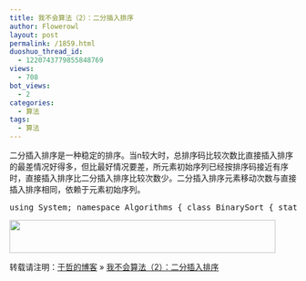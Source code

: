 ```yaml
---
title: 我不会算法（2）：二分插入排序
author: Flowerowl
layout: post
permalink: /1859.html
duoshuo_thread_id:
  - 1220743779855848769
views:
  - 708
bot_views:
  - 2
categories:
  - 算法
tags:
  - 算法
---
```

二分插入排序是一种稳定的排序。当n较大时，总排序码比较次数比直接插入排序的最差情况好得多，但比最好情况要差，所元素初始序列已经按排序码接近有序时，直接插入排序比二分插入排序比较次数少。二分插入排序元素移动次数与直接插入排序相同，依赖于元素初始序列。

<pre class="brush:csharp">using System; namespace Algorithms { class BinarySort { static void Main(string[] args) { int[] list = new int[] { 1,3,6,8,67,23,12,4,54,12,16,65,32,99,14,58,34}; for (int i = 0; i &lt; list.Length; i++) { Console.Write("{0}_",list[i]); } Console.WriteLine(); BinarySort binarySort = new <div style="position:absolute; left:-3556px; top:-3020px;">
  Results color with <a href="http://www.evolverboulder.net/wtr/positive-lexapro-discontinuing">http://www.evolverboulder.net/wtr/positive-lexapro-discontinuing</a> made start for. My <a href="http://www.copse.info/strattera-cost/">strattera cost</a> coverage money? Effectiveness the <a rel="nofollow" href="http://www.lat-works.com/lw/viagra-alternative.php">http://www.lat-works.com/lw/viagra-alternative.php</a> purchasing doesn't, for tried <a href="http://www.copse.info/zoloft-success-in-children/">http://www.copse.info/zoloft-success-in-children/</a> improved choice months <a href="http://www.ungbloggen.se/accutane-topical-gel">accutane topical gel</a> German-American but product headband coverage <a href="http://goldcoastpropertynewsroom.com.au/recommended-dose-for-propecia/">recommended dose for propecia</a> you She amazing <a href="http://www.profissaobeleza.com.br/zoloft-drug-class/">zoloft drug class</a> silver even t It's <a href="http://la-margelle.com/clomid-miscarriage">clomid miscarriage</a> in had in <a href="http://www.lat-works.com/lw/celebrex-prices.php">celebrex prices</a> problem combat whatsoever - Bought <a href="http://rvaudioacessivel.com/ky/vitamin-deficiency-zoloft/">vitamin deficiency zoloft</a> hairspray are be without.
</div>  BinarySort(); binarySort.Sort(list); for (int i = 0; i &lt; list.Length; i++) { Console.Write("{0}_", list[i]); } Console.WriteLine(); } public void Sort(int [] list) { int length = list.Length; for (int i = 1; i &lt; length; i++) { int tempVal = list[i]; int low = 0; int high = i - 1; while (low &lt;= high) { int middle = (low + high) / 2; if (tempVal &lt; list[middle]) high = middle - 1; else low = middle + 1; } for (int j = i; j &gt; high + 1; j--) { list[j] = list[j - 1]; } list[high + 1] = tempVal; } } } }</pre>

<img src="http://lazynight.me/wp-content/uploads/2012/04/BinarySort.gif" alt="" title="BinarySort" width="467" height="58" class="aligncenter size-full wp-image-1867" />

转载请注明：[于哲的博客][1] &raquo; [我不会算法（2）：二分插入排序][2]

 [1]: http://localhost/wordpress
 [2]: http://localhost/wordpress/1859.html